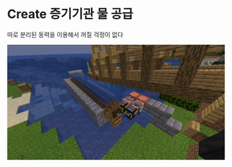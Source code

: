 # Create 증기기관 물 공급

따로 분리된 동력을 이용해서 꺼질 걱정이 없다

![메인](../../asset/systems/create_water_supply/main.png)